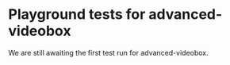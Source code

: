# Playground tests for advanced-videobox
We are still awaiting the first test run for advanced-videobox.
